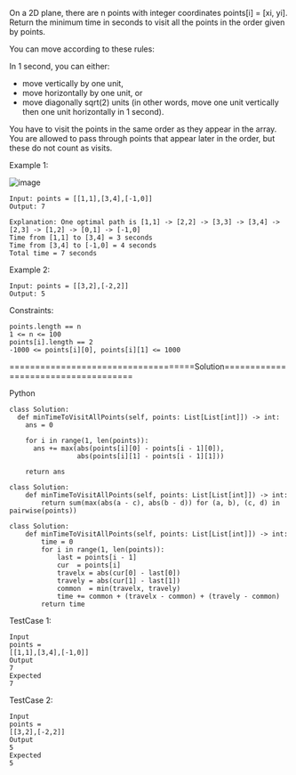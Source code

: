 On a 2D plane, there are n points with integer coordinates points[i] = [xi, yi]. Return the minimum time in seconds to visit all the points in the order given by points.

You can move according to these rules:

In 1 second, you can either:
 - move vertically by one unit,
 - move horizontally by one unit, or
 - move diagonally sqrt(2) units (in other words, move one unit vertically then one unit horizontally in 1 second).
  
You have to visit the points in the same order as they appear in the array.
You are allowed to pass through points that appear later in the order, but these do not count as visits.
 

Example 1:

![image](https://github.com/Pughal/leetcode_solutions/assets/22728867/246e8037-27e4-4ef8-95ea-4e67c51dceaf)

```
Input: points = [[1,1],[3,4],[-1,0]]
Output: 7

Explanation: One optimal path is [1,1] -> [2,2] -> [3,3] -> [3,4] -> [2,3] -> [1,2] -> [0,1] -> [-1,0]   
Time from [1,1] to [3,4] = 3 seconds 
Time from [3,4] to [-1,0] = 4 seconds
Total time = 7 seconds
```

Example 2:
```
Input: points = [[3,2],[-2,2]]
Output: 5
``` 

Constraints:
```
points.length == n
1 <= n <= 100
points[i].length == 2
-1000 <= points[i][0], points[i][1] <= 1000
```


====================================Solution====================================

Python

```
class Solution:
  def minTimeToVisitAllPoints(self, points: List[List[int]]) -> int:
    ans = 0

    for i in range(1, len(points)):
      ans += max(abs(points[i][0] - points[i - 1][0]),
                 abs(points[i][1] - points[i - 1][1]))

    return ans
```

```
class Solution:
    def minTimeToVisitAllPoints(self, points: List[List[int]]) -> int:
        return sum(max(abs(a - c), abs(b - d)) for (a, b), (c, d) in pairwise(points))
```

```
class Solution:
    def minTimeToVisitAllPoints(self, points: List[List[int]]) -> int:
        time = 0
        for i in range(1, len(points)):
            last = points[i - 1]
            cur  = points[i]
            travelx = abs(cur[0] - last[0])
            travely = abs(cur[1] - last[1])
            common  = min(travelx, travely)
            time += common + (travelx - common) + (travely - common)
        return time
```


TestCase 1:
```
Input
points =
[[1,1],[3,4],[-1,0]]
Output
7
Expected
7
```

TestCase 2:
```
Input
points =
[[3,2],[-2,2]]
Output
5
Expected
5
```
